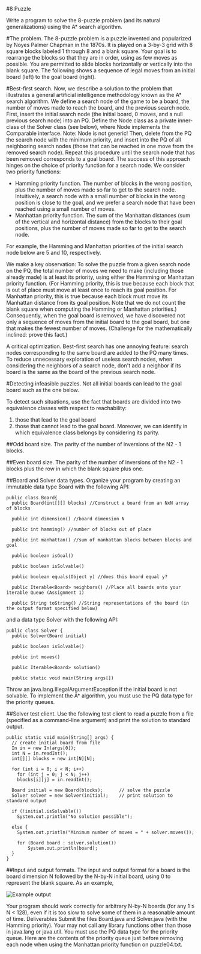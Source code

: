 #8 Puzzle

Write a program to solve the 8-puzzle problem (and its natural generalizations) using the A* search algorithm.

#The problem. 
The 8-puzzle problem is a puzzle invented and popularized by Noyes Palmer Chapman in the 1870s. It is played on a 3-by-3 grid with 8 square blocks labeled 1 through 8 and a blank square. Your goal is to rearrange the blocks so that they are in order, using as few moves as possible. You are permitted to slide blocks horizontally or vertically into the blank square. The following shows a sequence of legal moves from an initial board (left) to the goal board (right).
 
#Best-first search. 
Now, we describe a solution to the problem that illustrates a general artificial intelligence methodology known as the A* search algorithm. We define a search node of the game to be a board, the number of moves made to reach the board, and the previous search node. First, insert the initial search node (the initial board, 0 moves, and a null previous search node) into an PQ. Define the Node class as a private inner-class of the Solver class (see below), where Node implements the Comparable interface. Note: Node is not generic! Then, delete from the PQ the search node with the minimum priority, and insert into the PQ of all neighboring search nodes (those that can be reached in one move from the removed search node). Repeat this procedure until the search node that has been removed corresponds to a goal board. The success of this approach hinges on the choice of priority function for a search node. We consider two priority functions:

 - Hamming priority function. The number of blocks in the wrong position, plus the number of moves made so far to get to the search node. Intuitively, a search node with a small number of blocks in the wrong position is close to the goal, and we prefer a search node that have been reached using a small number of moves.
 - Manhattan priority function. The sum of the Manhattan distances (sum of the vertical and horizontal distance) from the blocks to their goal positions, plus the number of moves made so far to get to the search node.

For example, the Hamming and Manhattan priorities of the initial search node below are 5 and 10, respectively.

 
We make a key observation: To solve the puzzle from a given search node on the PQ, the total number of moves we need to make (including those already made) is at least its priority, using either the Hamming or Manhattan priority function. (For Hamming priority, this is true because each block that is out of place must move at least once to reach its goal position. For Manhattan priority, this is true because each block must move its Manhattan distance from its goal position. Note that we do not count the blank square when computing the Hamming or Manhattan priorities.) Consequently, when the goal board is removed, we have discovered not only a sequence of moves from the initial board to the goal board, but one that makes the fewest number of moves. (Challenge for the mathematically inclined: prove this fact.)

A critical optimization. Best-first search has one annoying feature: search nodes corresponding to the same board are added to the PQ many times. To reduce unnecessary exploration of useless search nodes, when considering the neighbors of a search node, don't add a neighbor if its board is the same as the board of the previous search node.
   
#Detecting infeasible puzzles. 
Not all initial boards can lead to the goal board such as the one below.
                                    
To detect such situations, use the fact that boards are divided into two equivalence classes with respect to reachability:
 1. those that lead to the goal board
 2. those that cannot lead to the goal board. Moreover, we can identify in which equivalence class belongs by considering its parity.

##Odd board size. 
The parity of the number of inversions of the N2 - 1 blocks.
 
##Even board size. 
The parity of the number of inversions of the N2 - 1 blocks plus the row in which the blank square plus one.

##Board and Solver data types.
Organize your program by creating an immutable data type Board with the following API:
```
public class Board{
  public Board(int[][] blocks) //Construct a board from an NxN array of blocks
  
  public int dimension() //board dimension N
  
  public int hamming() //number of blocks out of place
  
  public int manhattan() //sum of manhattan blocks between blocks and goal
  
  public boolean isGoal()
  
  public boolean isSolvable()
  
  public boolean equals(Object y) //does this board equal y?
  
  public Iterable<Board> neighbors() //Place all boards onto your iterable Queue (Assignment 1)
  
  public String toString() //String representations of the board (in the output format specified below)
```

and a data type Solver with the following API:
```
public class Solver {
  public Solver(Board initial)
  
  public boolean isSolvable()
  
  public int moves()
  
  public Iterable<Board> solution()
  
  public static void main(String args[])
```
 
Throw an java.lang.IllegalArgumentException if the initial board is not solvable. To implement the A* algorithm, you must use the PQ<T> data type for the priority queues.
 
##Solver test client. 
Use the following test client to read a puzzle from a file (specified as a command-line argument) and print the solution to standard output.
```
public static void main(String[] args) {
  // create initial board from file
  In in = new In(args[0]);
  int N = in.readInt();
  int[][] blocks = new int[N][N];
  
  for (int i = 0; i < N; i++)
    for (int j = 0; j < N; j++)
    blocks[i][j] = in.readInt();

  Board initial = new Board(blocks);      // solve the puzzle
  Solver solver = new Solver(initial);    // print solution to standard output
  
  if (!initial.isSolvable())
  	System.out.println("No solution possible");
  
  else {
    System.out.println("Minimum number of moves = " + solver.moves());
    
    for (Board board : solver.solution())
    	System.out.println(board);
  }
}
```
                         
##Input and output formats. 
The input and output format for a board is the board dimension N followed by the N-by-N initial board, using 0 to represent the blank square. As an example,

![Example output](http://alex-vallejo.com/images/cs-1501-a3-ex-output.png)
                                                 
  Your program should work correctly for arbitrary N-by-N boards (for any 1 ≤ N < 128), even if it is too slow to solve some of them in a reasonable amount of time.
Deliverables
Submit the files Board.java and Solver.java (with the Hamming priority).  Your may not call any library functions other than those in java.lang or java.util. You must use the PQ<T> data type for the priority queue.
Here are the contents of the priority queue just before removing each node when using the Manhattan priority function on puzzle04.txt.
   